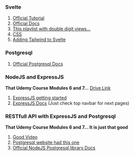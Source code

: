 ### Svelte
1. [Official Tutorial](https://svelte.dev/tutorial/basics)
2. [Official Docs](https://svelte.dev/docs)
3. [This playlist with double digit views...](https://www.youtube.com/playlist?list=PLFAU47Id44XHuWQt84YWbaBBL0CI1nFXk)
4. [CSS](https://tailwindcss.com/)
5. [Adding Tailwind to Svelte](https://tailwindcss.com/docs/guides/sveltekit?fbclid=IwAR2g_B5lP640CR_F70pCHkVzbX2IoPhszjj8PzBlt0tAffDxwNPRuhutB3I)

### Postgresql
1. [Official Postgresql Docs](https://www.postgresql.org/docs/14/index.html)

### NodeJS and ExpressJS
**That Udemy Course Modules 6 and 7...** [Drive Link](https://drive.google.com/drive/u/1/folders/1Ftcq5Pxf5Aq2Mn3V6qU70QixoVllTmrC)
1. [ExpressJS getting started](https://expressjs.com/en/starter/installing.html)
2. [ExpressJS Docs](https://expressjs.com/en/guide/routing.html) (Just check top navbar for next pages) 

### RESTfull API with ExpressJS and Postgresql
**That Udemy Course Modules 6 and 7... It is just that good**
1. [Good Video](https://www.youtube.com/watch?v=_Mun4eOOf2Q)
2. [Postgresql website had this one](https://blog.logrocket.com/crud-rest-api-node-js-express-postgresql/)
3. [Official NodeJS Postgresql library Docs](https://node-postgres.com/guides/project-structure/)
